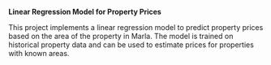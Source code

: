 **Linear Regression Model for Property Prices**

This project implements a linear regression model to predict property prices based on the area of the property in Marla. The model is trained on historical property data and can be used to estimate prices for properties with known areas.
